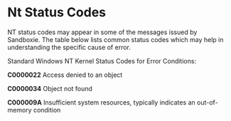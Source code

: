 # Nt Status Codes

NT status codes may appear in some of the messages issued by Sandboxie. The table below lists common status codes which may help in understanding the specific cause of error.

Standard Windows NT Kernel Status Codes for Error Conditions:

**C0000022** Access denied to an object

**C0000034** Object not found

**C000009A** Insufficient system resources, typically indicates an out-of-memory condition